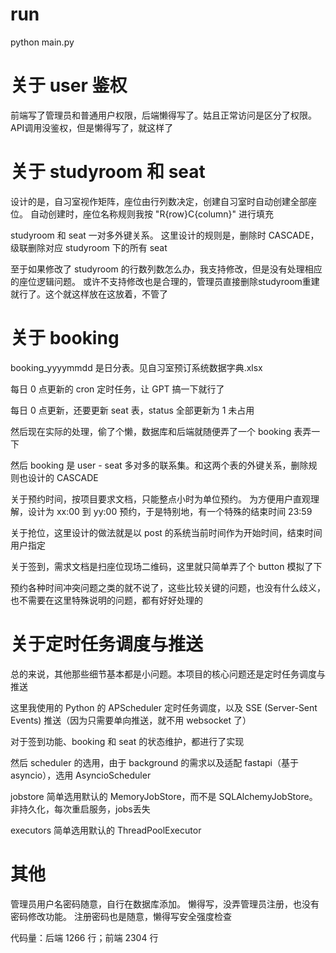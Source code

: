 # run

python main.py



# 关于 user 鉴权

前端写了管理员和普通用户权限，后端懒得写了。姑且正常访问是区分了权限。
API调用没鉴权，但是懒得写了，就这样了



# 关于 studyroom 和 seat

设计的是，自习室视作矩阵，座位由行列数决定，创建自习室时自动创建全部座位。
自动创建时，座位名称规则我按 "R{row}C{column}" 进行填充

studyroom 和 seat 一对多外键关系。
这里设计的规则是，删除时 CASCADE，级联删除对应 studyroom 下的所有 seat

至于如果修改了 studyroom 的行数列数怎么办，我支持修改，但是没有处理相应的座位逻辑问题。
或许不支持修改也是合理的，管理员直接删除studyroom重建就行了。这个就这样放在这放着，不管了



# 关于 booking 

booking_yyyymmdd 是日分表。见自习室预订系统数据字典.xlsx

每日 0 点更新的 cron 定时任务，让 GPT 搞一下就行了

每日 0 点更新，还要更新 seat 表，status 全部更新为 1 未占用

然后现在实际的处理，偷了个懒，数据库和后端就随便弄了一个 booking 表弄一下

然后 booking 是 user - seat 多对多的联系集。和这两个表的外键关系，删除规则也设计的 CASCADE

关于预约时间，按项目要求文档，只能整点小时为单位预约。
为方便用户直观理解，设计为 xx:00 到 yy:00 预约，于是特别地，有一个特殊的结束时间 23:59

关于抢位，这里设计的做法就是以 post 的系统当前时间作为开始时间，结束时间用户指定

关于签到，需求文档是扫座位现场二维码，这里就只简单弄了个 button 模拟了下

预约各种时间冲突问题之类的就不说了，这些比较关键的问题，也没有什么歧义，也不需要在这里特殊说明的问题，都有好好处理的



# 关于定时任务调度与推送

总的来说，其他那些细节基本都是小问题。本项目的核心问题还是定时任务调度与推送

这里我使用的 Python 的 APScheduler 定时任务调度，以及 SSE (Server-Sent Events) 推送（因为只需要单向推送，就不用 websocket 了）

对于签到功能、booking 和 seat 的状态维护，都进行了实现

然后 scheduler 的选用，由于 background 的需求以及适配 fastapi（基于asyncio），选用 AsyncioScheduler

jobstore 简单选用默认的 MemoryJobStore，而不是 SQLAlchemyJobStore。非持久化，每次重启服务，jobs丢失

executors 简单选用默认的 ThreadPoolExecutor



# 其他

管理员用户名密码随意，自行在数据库添加。
懒得写，没弄管理员注册，也没有密码修改功能。
注册密码也是随意，懒得写安全强度检查

代码量：后端 1266 行；前端 2304 行

